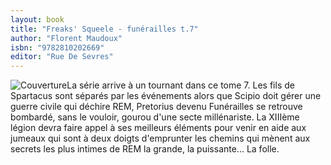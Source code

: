 ```yaml
---
layout: book
title: "Freaks' Squeele - funérailles t.7"
author: "Florent Maudoux"
isbn: "9782810202669"
editor: "Rue De Sevres"
---
```

![Couverture](/img/9782810202669.jpg)La série arrive à un tournant dans ce tome 7. Les fils de Spartacus sont séparés par les événements alors que Scipio doit gérer une guerre civile qui déchire REM, Pretorius devenu Funérailles se retrouve bombardé, sans le vouloir, gourou d'une secte millénariste. La XIIIème légion devra faire appel à ses meilleurs éléments pour venir en aide aux jumeaux qui sont à deux doigts d'emprunter les chemins qui mènent aux secrets les plus intimes de REM la grande, la puissante... La folle.
